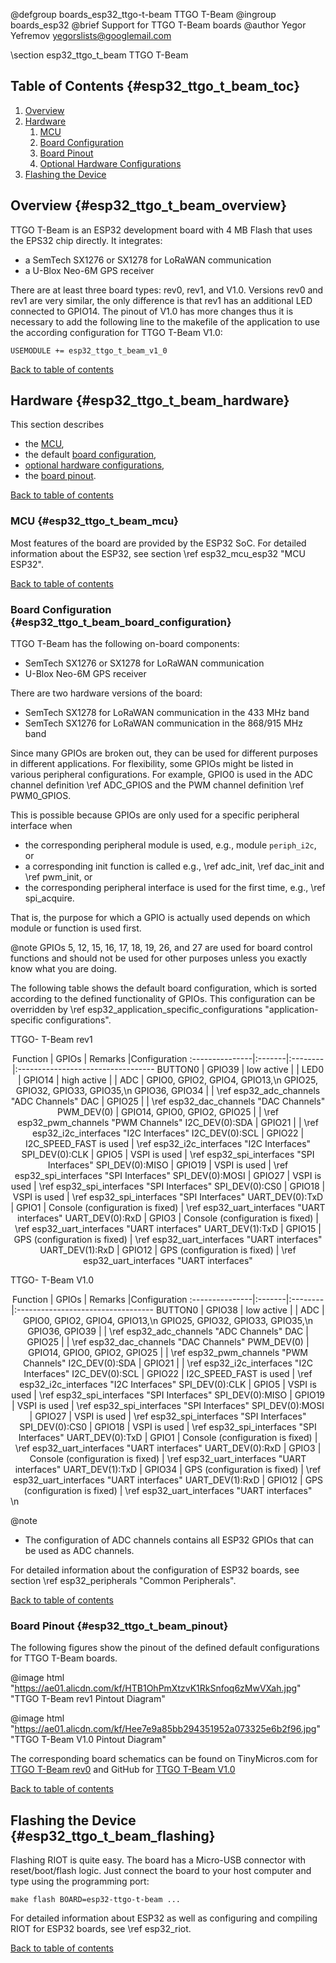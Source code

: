 <!--
Copyright (C) 2019 Yegor Yefremov

This file is subject to the terms and conditions of the GNU Lesser
General Public License v2.1. See the file LICENSE in the top level
directory for more details.
-->

@defgroup   boards_esp32_ttgo-t-beam TTGO T-Beam
@ingroup    boards_esp32
@brief      Support for TTGO T-Beam boards
@author     Yegor Yefremov <yegorslists@googlemail.com>

\section esp32_ttgo_t_beam TTGO T-Beam

## Table of Contents {#esp32_ttgo_t_beam_toc}

1. [Overview](#esp32_ttgo_t_beam_overview)
2. [Hardware](#esp32_ttgo_t_beam_hardware)
    1. [MCU](#esp32_ttgo_t_beam_mcu)
    2. [Board Configuration](#esp32_ttgo_t_beam_board_configuration)
    3. [Board Pinout](#esp32_ttgo_t_beam_pinout)
    4. [Optional Hardware Configurations](#esp32_ttgo_t_beam_optional_hardware)
3. [Flashing the Device](#esp32_ttgo_t_beam_flashing)

## Overview {#esp32_ttgo_t_beam_overview}

TTGO T-Beam is an ESP32 development board with 4 MB Flash that uses
the EPS32 chip directly. It integrates:

- a SemTech SX1276 or SX1278 for LoRaWAN communication
- a U-Blox Neo-6M GPS receiver

There are at least three board types: rev0, rev1, and V1.0. Versions
rev0 and rev1 are very similar, the only difference is that rev1 has
an additional LED connected to GPIO14. The pinout of V1.0 has more
changes thus it is necessary to add the following line to the makefile
of the application to use the according configuration for TTGO T-Beam V1.0:
~~~~~~~~~~~~~~~~~~~~~~~~~~~~~~~~~~~~~~~~~~~~~~~~~~~~~~~~~~~~~~~~~~~~~~~~~~
USEMODULE += esp32_ttgo_t_beam_v1_0
~~~~~~~~~~~~~~~~~~~~~~~~~~~~~~~~~~~~~~~~~~~~~~~~~~~~~~~~~~~~~~~~~~~~~~~~~~

[Back to table of contents](#esp32_ttgo_t_beam_toc)

## Hardware {#esp32_ttgo_t_beam_hardware}

This section describes

- the [MCU](#esp32_ttgo_t_beam_mcu),
- the default [board configuration](#esp32_ttgo_t_beam_board_configuration),
- [optional hardware configurations](#esp32_ttgo_t_beam_optional_hardware),
- the [board pinout](#esp32_ttgo_t_beam_pinout).

[Back to table of contents](#esp32_ttgo_t_beam_toc)

### MCU {#esp32_ttgo_t_beam_mcu}

Most features of the board are provided by the ESP32 SoC. For detailed
information about the ESP32, see section \ref esp32_mcu_esp32 "MCU ESP32".

[Back to table of contents](#esp32_ttgo_t_beam_toc)

### Board Configuration {#esp32_ttgo_t_beam_board_configuration}

TTGO T-Beam has the following on-board components:

- SemTech SX1276 or SX1278 for LoRaWAN communication
- U-Blox Neo-6M GPS receiver

There are two hardware versions of the board:

- SemTech SX1278 for LoRaWAN communication in the 433 MHz band
- SemTech SX1276 for LoRaWAN communication in the 868/915 MHz band

Since many GPIOs are broken out, they can be used for different purposes
in different applications. For flexibility, some GPIOs might be listed in
various peripheral configurations. For example, GPIO0 is used in the ADC
channel definition \ref ADC_GPIOS and the PWM channel definition
\ref PWM0_GPIOS.

This is possible because GPIOs are only used for a specific peripheral
interface when

- the corresponding peripheral module is used, e.g., module `periph_i2c`, or
- a corresponding init function is called e.g., \ref adc_init, \ref dac_init
  and \ref pwm_init, or
- the corresponding peripheral interface is used for the first time, e.g.,
  \ref spi_acquire.

That is, the purpose for which a GPIO is actually used depends on which module
or function is used first.

@note GPIOs 5, 12, 15, 16, 17, 18, 19, 26, and 27 are
used for board control functions and should not be used for other purposes
unless you exactly know what you are doing.

The following table shows the default board configuration, which is sorted
according to the defined functionality of GPIOs. This configuration can be
overridden by \ref esp32_application_specific_configurations
"application-specific configurations".

TTGO- T-Beam rev1

<center>
Function        | GPIOs  | Remarks |Configuration
:---------------|:-------|:--------|:----------------------------------
BUTTON0         | GPIO39 | low active  | |
LED0            | GPIO14 | high active | |
ADC             | GPIO0, GPIO2, GPIO4, GPIO13,\n GPIO25, GPIO32, GPIO33, GPIO35,\n GPIO36, GPIO34 | | \ref esp32_adc_channels "ADC Channels"
DAC             | GPIO25 | | \ref esp32_dac_channels "DAC Channels"
PWM_DEV(0)      | GPIO14, GPIO0, GPIO2, GPIO25 | | \ref esp32_pwm_channels "PWM Channels"
I2C_DEV(0):SDA  | GPIO21 | | \ref esp32_i2c_interfaces "I2C Interfaces"
I2C_DEV(0):SCL  | GPIO22 | I2C_SPEED_FAST is used | \ref esp32_i2c_interfaces "I2C Interfaces"
SPI_DEV(0):CLK  | GPIO5 | VSPI is used | \ref esp32_spi_interfaces "SPI Interfaces"
SPI_DEV(0):MISO | GPIO19 | VSPI is used | \ref esp32_spi_interfaces "SPI Interfaces"
SPI_DEV(0):MOSI | GPIO27 | VSPI is used | \ref esp32_spi_interfaces "SPI Interfaces"
SPI_DEV(0):CS0  | GPIO18 | VSPI is used | \ref esp32_spi_interfaces "SPI Interfaces"
UART_DEV(0):TxD | GPIO1  | Console (configuration is fixed) | \ref esp32_uart_interfaces "UART interfaces"
UART_DEV(0):RxD | GPIO3  | Console (configuration is fixed) | \ref esp32_uart_interfaces "UART interfaces"
UART_DEV(1):TxD | GPIO15 | GPS (configuration is fixed) | \ref esp32_uart_interfaces "UART interfaces"
UART_DEV(1):RxD | GPIO12 | GPS (configuration is fixed) | \ref esp32_uart_interfaces "UART interfaces"
</center>

TTGO- T-Beam V1.0

<center>
Function        | GPIOs  | Remarks |Configuration
:---------------|:-------|:--------|:----------------------------------
BUTTON0         | GPIO38 | low active  | |
ADC             | GPIO0, GPIO2, GPIO4, GPIO13,\n GPIO25, GPIO32, GPIO33, GPIO35,\n GPIO36, GPIO39 | | \ref esp32_adc_channels "ADC Channels"
DAC             | GPIO25 | | \ref esp32_dac_channels "DAC Channels"
PWM_DEV(0)      | GPIO14, GPIO0, GPIO2, GPIO25 | | \ref esp32_pwm_channels "PWM Channels"
I2C_DEV(0):SDA  | GPIO21 | | \ref esp32_i2c_interfaces "I2C Interfaces"
I2C_DEV(0):SCL  | GPIO22 | I2C_SPEED_FAST is used | \ref esp32_i2c_interfaces "I2C Interfaces"
SPI_DEV(0):CLK  | GPIO5 | VSPI is used | \ref esp32_spi_interfaces "SPI Interfaces"
SPI_DEV(0):MISO | GPIO19 | VSPI is used | \ref esp32_spi_interfaces "SPI Interfaces"
SPI_DEV(0):MOSI | GPIO27 | VSPI is used | \ref esp32_spi_interfaces "SPI Interfaces"
SPI_DEV(0):CS0  | GPIO18 | VSPI is used | \ref esp32_spi_interfaces "SPI Interfaces"
UART_DEV(0):TxD | GPIO1  | Console (configuration is fixed) | \ref esp32_uart_interfaces "UART interfaces"
UART_DEV(0):RxD | GPIO3  | Console (configuration is fixed) | \ref esp32_uart_interfaces "UART interfaces"
UART_DEV(1):TxD | GPIO34 | GPS (configuration is fixed) | \ref esp32_uart_interfaces "UART interfaces"
UART_DEV(1):RxD | GPIO12 | GPS (configuration is fixed) | \ref esp32_uart_interfaces "UART interfaces"
</center>
\n

@note
- The configuration of ADC channels contains all ESP32 GPIOs that can be used
  as ADC channels.

For detailed information about the configuration of ESP32 boards, see
section \ref esp32_peripherals "Common Peripherals".

[Back to table of contents](#esp32_ttgo_t_beam_toc)

### Board Pinout {#esp32_ttgo_t_beam_pinout}

The following figures show the pinout of the defined default configurations
for TTGO T-Beam boards.

@image html "https://ae01.alicdn.com/kf/HTB1OhPmXtzvK1RkSnfoq6zMwVXah.jpg" "TTGO T-Beam rev1 Pintout Diagram"

@image html "https://ae01.alicdn.com/kf/Hee7e9a85bb294351952a073325e6b2f96.jpg" "TTGO T-Beam V1.0 Pintout Diagram"

The corresponding board schematics can be found on TinyMicros.com for
[TTGO T-Beam rev0](http://tinymicros.com/mediawiki/images/b/b9/TTGO_T-Beam_Schematic.pdf)
and GitHub for
[TTGO T-Beam V1.0](https://github.com/Xinyuan-LilyGO/LilyGo-LoRa-Series/blob/a45c3b17842c5c377a8bc8475ae529ba0b90f9b4/schematic/LilyGo_TBeam_V1.0.pdf)

[Back to table of contents](#esp32_ttgo_t_beam_toc)

## Flashing the Device {#esp32_ttgo_t_beam_flashing}

Flashing RIOT is quite easy. The board has a Micro-USB connector with
reset/boot/flash logic. Just connect the board to your host computer and type
using the programming port:
~~~~~~~~~~~~~~~~~~~~~~~~~~~~~~~~~~~~~~~~~~~~~~~~~~~~~~~~~~~~~~~~~~~~~~~~~~
make flash BOARD=esp32-ttgo-t-beam ...
~~~~~~~~~~~~~~~~~~~~~~~~~~~~~~~~~~~~~~~~~~~~~~~~~~~~~~~~~~~~~~~~~~~~~~~~~~
For detailed information about ESP32 as well as configuring and compiling
RIOT for ESP32 boards, see \ref esp32_riot.

[Back to table of contents](#esp32_ttgo_t_beam_toc)
